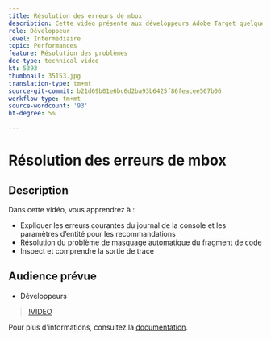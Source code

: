```yaml
---
title: Résolution des erreurs de mbox
description: Cette vidéo présente aux développeurs Adobe Target quelques erreurs courantes du journal de la console et des paramètres d’entité pour les recommandations. Découvrez comment résoudre le problème du prémasquage du corps du fragment de code et comment inspecter et comprendre la sortie de la trace.
role: Développeur
level: Intermédiaire
topic: Performances
feature: Résolution des problèmes
doc-type: technical video
kt: 5393
thumbnail: 35153.jpg
translation-type: tm+mt
source-git-commit: b21d69b01e6bc6d2ba93b6425f86feacee567b06
workflow-type: tm+mt
source-wordcount: '93'
ht-degree: 5%

---
```



# Résolution des erreurs de mbox

## Description

Dans cette vidéo, vous apprendrez à :

* Expliquer les erreurs courantes du journal de la console et les paramètres d’entité pour les recommandations
* Résolution du problème de masquage automatique du fragment de code
* Inspect et comprendre la sortie de trace

## Audience prévue

* Développeurs

>[!VIDEO](https://video.tv.adobe.com/v/35153/?quality=12)

Pour plus d&#39;informations, consultez la [documentation](https://docs.adobe.com/content/help/en/target/using/troubleshoot/troubleshooting-target.html).
